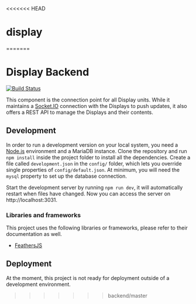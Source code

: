 <<<<<<< HEAD
# display
=======
# Display  Backend
[![Build Status](https://travis-ci.com/alarmdisplay/display-backend.svg?branch=develop)](https://travis-ci.com/alarmdisplay/display-backend)

This component is the connection point for all Display units.
While it maintains a [Socket.IO](https://socket.io/) connection with the Displays to push updates, it also offers a REST API to manage the Displays and their contents.

## Development
In order to run a development version on your local system, you need a [Node.js](https://nodejs.org/) environment and a MariaDB instance.
Clone the repository and run `npm install` inside the project folder to install all the dependencies.
Create a file called `development.json` in the `config/` folder, which lets you override single properties of `config/default.json`.
At minimum, you will need the `mysql` property to set up the database connection.

Start the development server by running `npm run dev`, it will automatically restart when files have changed.
Now you can access the server on http://localhost:3031.

### Libraries and frameworks
This project uses the following libraries or frameworks, please refer to their documentation as well.
- [FeathersJS](https://feathersjs.com/)

## Deployment
At the moment, this project is not ready for deployment outside of a development environment.
>>>>>>> backend/master
